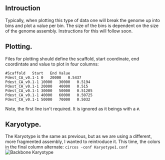 ## Introuction
Typically, when plotting this type of data one will break the genome up into bins and plot a value per bin. The size of the bins is dependent on the size of the genome assembly. Instructions for this will follow soon.

## Plotting.
Files for plotting should define the scaffold, start coordinate, end coordintate and value to plot in four columns:
```
#Scaffold	Start	End	Value
Pdest_CA_v0.1-1	0	20000	0.5437
Pdest_CA_v0.1-1	10000	30000	0.5194
Pdest_CA_v0.1-1	20000	40000	0.515
Pdest_CA_v0.1-1	30000	50000	0.51205
Pdest_CA_v0.1-1	40000	60000	0.50725
Pdest_CA_v0.1-1	50000	70000	0.5032
```
Note, the first line isn't required. It is ignored as it beings with a `#`.

## Karyotype.
The Karyotype is the same as previous, but as we are using a different, more fragmented assembly, I wanted to reintroduce it. This time, the colors in the final column alternate:
```circos -conf Karyotype1.conf```
![Backbone Karyotype](./images/Karyotype1.png)
